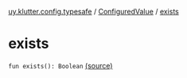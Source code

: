 [uy.klutter.config.typesafe](../index.md) / [ConfiguredValue](index.md) / [exists](.)


# exists
`fun exists(): Boolean` [(source)](https://github.com/kohesive/klutter/blob/master/config-typesafe-jdk6/src/main/kotlin/uy/klutter/config/typesafe/TypesafeConfig_Ext.kt#L127)


